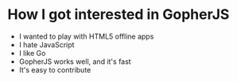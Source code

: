 # How I got interested in GopherJS

- I wanted to play with HTML5 offline apps
- I hate JavaScript
- I like Go
- GopherJS works well, and it's fast
- It's easy to contribute
